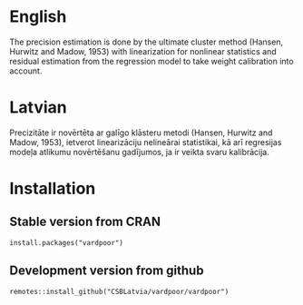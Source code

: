 # English ##

The precision estimation is done by the ultimate cluster method (Hansen, 
Hurwitz and Madow, 1953) with linearization for nonlinear statistics and 
residual estimation from the regression model to take weight calibration into 
account.


# Latvian ##

Precizitāte ir novērtēta ar galīgo klāsteru metodi (Hansen, Hurwitz and Madow, 
1953), ietverot linearizāciju nelineārai statistikai, kā arī regresijas modeļa 
atlikumu novērtēšanu gadījumos, ja ir veikta svaru kalibrācija.


# Installation ##

## Stable version from CRAN

    install.packages("vardpoor")

## Development version from github

    remotes::install_github("CSBLatvia/vardpoor/vardpoor")
